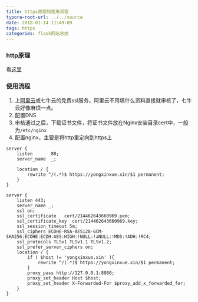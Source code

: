 ```yaml
---
title: https原理和使用流程
typora-root-url: ../../source
date: 2018-01-14 11:49:09
tags: https
categories: flask网站总结
---
```


### http原理
看[这里](https://www.cnblogs.com/xinzhao/p/4949344.html)

### 使用流程
1. 上[阿里云](https://www.aliyun.com/product/cas)或七牛云的免费ssl服务，阿里云不用填什么资料直接就审核了，七牛云好像麻烦一点。
2. 配置DNS
3. 审核通过之后，下载证书文件，将证书文件放在Nginx安装目录cert中，一般为`/etc/nginx`
4. 配置nginx，主要是将http重定向到https上
```
server {
    listen       80;
    server_name  _;

    location / {
        rewrite ^/(.*)$ https://yongxinxue.xin/$1 permanent;
    }
}

server {
    listen 443;
    server_name _;
    ssl on;
    ssl_certificate   cert/214462643660969.pem;
    ssl_certificate_key  cert/214462643660969.key;
    ssl_session_timeout 5m;
    ssl_ciphers ECDHE-RSA-AES128-GCM-SHA256:ECDHE:ECDH:AES:HIGH:!NULL:!aNULL:!MD5:!ADH:!RC4;
    ssl_protocols TLSv1 TLSv1.1 TLSv1.2;
    ssl_prefer_server_ciphers on;
    location / {
        if ( $host != 'yongxinxue.xin' ){
            rewrite ^/(.*)$ https://yongxinxue.xin/$1 permanent;
        }
        proxy_pass http://127.0.0.1:8080;
        proxy_set_header Host $host;
        proxy_set_header X-Forwarded-For $proxy_add_x_forwarded_for;
    }
}
```



